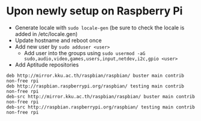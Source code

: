 # Upon newly setup on Raspberry Pi

- Generate locale with `sudo locale-gen` (be sure to check the locale is added in /etc/locale.gen)
- Update hostname and reboot once
- Add new user by `sudo adduser <user>`
  - Add user into the groups using `sudo usermod -aG sudo,audio,video,games,users,input,netdev,i2c,gpio <user>`
- Add Aptitude repositories

```
deb http://mirror.kku.ac.th/raspbian/raspbian/ buster main contrib non-free rpi
deb http://raspbian.raspberrypi.org/raspbian/ testing main contrib non-free rpi
deb-src http://mirror.kku.ac.th/raspbian/raspbian/ buster main contrib non-free rpi
deb-src http://raspbian.raspberrypi.org/raspbian/ testing main contrib non-free rpi
```
